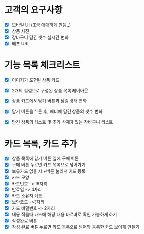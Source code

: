 # 고객의 요구사항

- [x] 모바일 UI (조금 애매하게 만듬,,)
- [x] 상품 사진
- [x] 장바구니 담긴 갯수 실시간 변화
- [x] 배포 URL

# 기능 목록 체크리스트

- [x] 이미지가 포함된 상품 카드
- [x] 2개의 컬럼으로 구성된 상품 목록 레이아웃
- [x] 상품 카드에서 담기 버튼과 담김 상태 변화
- [x] 담기 버튼을 누른 후, 헤더에 담긴 상품의 갯수 변화
- [x] 담긴 상품의 리스트 및 추가 삭제가 있는 장바구니 리스트


# 카드 목록, 카드 추가

- [x] 상품 목록에 담기 버튼 옆에 구매 버튼
- [x] 구매 버튼 누르면 카드 목록으로 넘어가기
- [x] 보유카드 없을 시 +버튼 눌러서 카드 등록
- [x] 카드 모양
- [x] 카드번호 -> 16자리
- [x] 만료일 -> 4자리
- [x] 카드 소유자 이름
- [x] 보안코드 ->3자리
- [x] 카드 비밀번호 -> 2자리
- [x] 내용 적을때 카드에 해당 내용 바로바로 확인 가능하게 하기
- [x] 작성완료 버튼
- [x] 작성 완료 버튼 누르면 카드 목록으로 넘어와 등록한 카드 보이게 만들기

